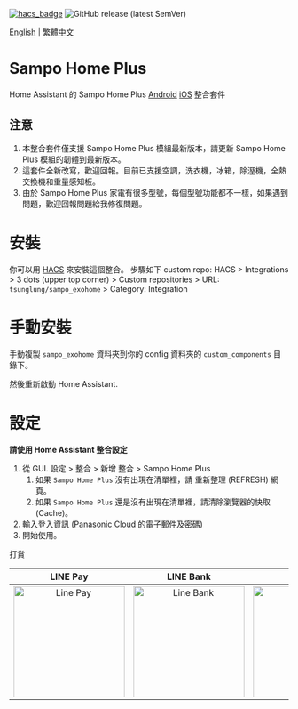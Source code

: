 [![hacs_badge](https://img.shields.io/badge/HACS-Default-orange.svg?style=for-the-badge)](https://github.com/hacs/integration)
![GitHub release (latest SemVer)](https://img.shields.io/github/v/release/tsunglung/sampo_exohome?style=for-the-badge)

[English](README.md) | [繁體中文](README_zh-TW.md)

# Sampo Home Plus

Home Assistant 的 Sampo Home Plus [Android](https://play.google.com/store/apps/details?id=tw.com.sampo.sampohomeplus&hl=zh_TW&pli=1) [iOS](https://apps.apple.com/tw/app/sampo-home-plus/id1491290905) 整合套件
## 注意

1. 本整合套件僅支援 Sampo Home Plus 模組最新版本，請更新 Sampo Home Plus 模組的韌體到最新版本。
2. 這套件全新改寫，歡迎回報。目前已支援空調，洗衣機，冰箱，除溼機，全熱交換機和重量感知板。
3. 由於 Sampo Home Plus 家電有很多型號，每個型號功能都不一樣，如果遇到問題，歡迎回報問題給我修復問題。

# 安裝

你可以用 [HACS](https://hacs.xyz/) 來安裝這個整合。 步驟如下 custom repo: HACS > Integrations > 3 dots (upper top corner) > Custom repositories > URL: `tsunglung/sampo_exohome` > Category: Integration

# 手動安裝

手動複製 `sampo_exohome` 資料夾到你的 config 資料夾的  `custom_components` 目錄下。

然後重新啟動 Home Assistant.

# 設定

**請使用 Home Assistant 整合設定**

1. 從 GUI. 設定 > 整合 > 新增 整合 > Sampo Home Plus
   1. 如果 `Sampo Home Plus` 沒有出現在清單裡，請 重新整理 (REFRESH) 網頁。
   2. 如果 `Sampo Home Plus` 還是沒有出現在清單裡，請清除瀏覽器的快取 (Cache)。
2. 輸入登入資訊 ([Panasonic Cloud](https://www.sampo.com.tw/) 的電子郵件及密碼)
3. 開始使用。

打賞

|  LINE Pay | LINE Bank | JKao Pay |
| :------------: | :------------: | :------------: |
| <img src="https://github.com/tsunglung/TwANWS/blob/master/linepay.jpg" alt="Line Pay" height="200" width="200">  | <img src="https://github.com/tsunglung/TwANWS/blob/master/linebank.jpg" alt="Line Bank" height="200" width="200">  | <img src="https://github.com/tsunglung/TwANWS/blob/master/jkopay.jpg" alt="JKo Pay" height="200" width="200">  |